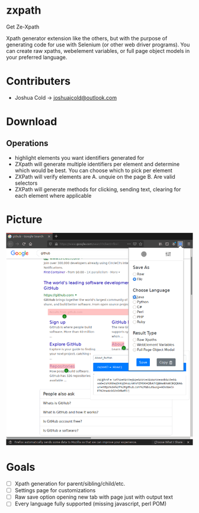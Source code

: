 # zxpath
Get Ze-Xpath

Xpath generator extension like the others, but with the purpose of generating code for use with Selenium (or other web driver programs). You can create raw xpaths, webelement variables, or full page object models in your preferred language. 

# Contributers
- Joshua Cold -> joshuajcold@outlook.com

# Download

## Operations
- highlight elements you want identifiers generated for
- ZXpath will generate multiple identifiers per element and determine which would be best. You can choose which to pick per element
- ZXPath will verify elements are A. unquie on the page B. Are valid selectors
- ZXPath will generate methods for clicking, sending text, clearing for each element where applicable

# Picture
![ZXpath example picture](/docs/img/example.png)

# Goals
- [ ] Xpath generation for parent/sibling/child/etc.
- [ ] Settings page for customizations
- [ ] Raw save option opening new tab with page just with output text
- [ ] Every language fully supported (missing javascript, perl POM)
